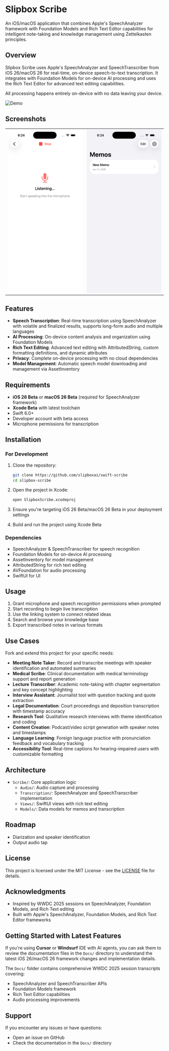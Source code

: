 # Slipbox Scribe

An iOS/macOS application that combines Apple's SpeechAnalyzer framework with Foundation Models and Rich Text Editor capabilities for intelligent note-taking and knowledge management using Zettelkasten principles.

## Overview

Slipbox Scribe uses Apple's SpeechAnalyzer and SpeechTranscriber from iOS 26/macOS 26 for real-time, on-device speech-to-text transcription. It integrates with Foundation Models for on-device AI processing and uses the Rich Text Editor for advanced text editing capabilities.

All processing happens entirely on-device with no data leaving your device.

![Demo](Docs/slipbox-scribe.gif)

## Screenshots

<table>
  <tr>
    <td><img src="Docs/ios.png" alt="iOS Screenshot 1" width="300"/></td>
    <td><img src="Docs/ios2.png" alt="iOS Screenshot 2" width="300"/></td>
  </tr>
</table>

## Features

- **Speech Transcription**: Real-time transcription using SpeechAnalyzer with volatile and finalized results, supports long-form audio and multiple languages
- **AI Processing**: On-device content analysis and organization using Foundation Models
- **Rich Text Editing**: Advanced text editing with AttributedString, custom formatting definitions, and dynamic attributes
- **Privacy**: Complete on-device processing with no cloud dependencies
- **Model Management**: Automatic speech model downloading and management via AssetInventory

## Requirements

- **iOS 26 Beta** or **macOS 26 Beta** (required for SpeechAnalyzer framework)
- **Xcode Beta** with latest toolchain
- Swift 6.0+
- Developer account with beta access
- Microphone permissions for transcription

## Installation

### For Development

1. Clone the repository:

   ```bash
   git clone https://github.com/slipboxai/swift-scribe
   cd slipbox-scribe
   ```

2. Open the project in Xcode:

   ```bash
   open SlipboxScribe.xcodeproj
   ```

3. Ensure you're targeting iOS 26 Beta/macOS 26 Beta in your deployment settings

4. Build and run the project using Xcode Beta

### Dependencies

- SpeechAnalyzer & SpeechTranscriber for speech recognition
- Foundation Models for on-device AI processing  
- AssetInventory for model management
- AttributedString for rich text editing
- AVFoundation for audio processing
- SwiftUI for UI

## Usage

1. Grant microphone and speech recognition permissions when prompted
2. Start recording to begin live transcription
3. Use the linking system to connect related ideas
4. Search and browse your knowledge base  
5. Export transcribed notes in various formats

## Use Cases

Fork and extend this project for your specific needs:

- **Meeting Note Taker**: Record and transcribe meetings with speaker identification and automated summaries
- **Medical Scribe**: Clinical documentation with medical terminology support and report generation
- **Lecture Transcriber**: Academic note-taking with chapter segmentation and key concept highlighting
- **Interview Assistant**: Journalist tool with question tracking and quote extraction
- **Legal Documentation**: Court proceedings and deposition transcription with timestamp accuracy
- **Research Tool**: Qualitative research interviews with theme identification and coding
- **Content Creation**: Podcast/video script generation with speaker notes and timestamps
- **Language Learning**: Foreign language practice with pronunciation feedback and vocabulary tracking
- **Accessibility Tool**: Real-time captions for hearing-impaired users with customizable formatting

## Architecture

- `Scribe/`: Core application logic
  - `Audio/`: Audio capture and processing
  - `Transcription/`: SpeechAnalyzer and SpeechTranscriber implementation
  - `Views/`: SwiftUI views with rich text editing
  - `Models/`: Data models for memos and transcription


## Roadmap

- Diarization and speaker identification
- Output audio tap

## License

This project is licensed under the MIT License - see the [LICENSE](LICENSE) file for details.

## Acknowledgments

- Inspired by WWDC 2025 sessions on SpeechAnalyzer, Foundation Models, and Rich Text editing
- Built with Apple's SpeechAnalyzer, Foundation Models, and Rich Text Editor frameworks

## Getting Started with Latest Features

If you're using **Cursor** or **Windsurf** IDE with AI agents, you can ask them to review the documentation files in the `Docs/` directory to understand the latest iOS 26/macOS 26 framework changes and implementation details.

The `Docs/` folder contains comprehensive WWDC 2025 session transcripts covering:

- SpeechAnalyzer and SpeechTranscriber APIs
- Foundation Models framework
- Rich Text Editor capabilities
- Audio processing improvements

## Support

If you encounter any issues or have questions:

- Open an issue on GitHub
- Check the documentation in the `Docs/` directory
